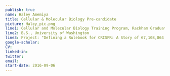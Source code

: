 ```yaml
---
publish: true
name: Haley Amemiya
title: Cellular & Molecular Biology Pre-candidate
picture: Haley_pic.png
line1: Cellular and Molecular Biology Training Program, Rackham Graduate Student Research Grant (pre-candidate)
line2: B.S., University of Washington
line3: Project: "Defining a Rulebook for CRISPR: A Story of 67,108,864 sgRNAs"
google-scholar: 
CV:
linked-in: 
twitter:
email:
start-date: 2016-09-06
---
```

